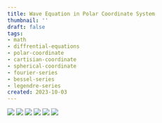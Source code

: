 ```yaml
---
title: Wave Equation in Polar Coordinate System
thumbnail: ''
draft: false
tags:
- math
- diffrential-equations
- polar-coordinate
- cartisian-coordinate
- spherical-coordinate
- fourier-series
- bessel-series
- legendre-series
created: 2023-10-03
---
```


![](wave-equation-polar-coord1.png)
![](wave-equation-polar-coord2.png)
![](wave-equation-polar-coord3.png)
![](wave-equation-polar-coord4.png)
![](wave-equation-polar-coord5.png)
![](wave-equation-polar-coord6.png)

